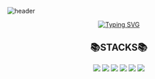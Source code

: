 ![header](https://capsule-render.vercel.app/api?type=waving&color=gradient&customColorList=24,26,27&height=150&animation=twinkling&section=header&text=🌼🌼🌼&fontAlign=85)

<div align=center>
  
[![Typing SVG](https://readme-typing-svg.demolab.com?font=Gowun+Dodum&size=16&duration=3000&pause=1000&color=FFFFFF&background=FFFFFF00&width=435&lines=%EC%95%88%EB%85%95%ED%95%98%EC%84%B8%EC%9A%94!+%EC%9B%B9+%EA%B0%9C%EB%B0%9C%EC%9E%90%EB%A5%BC+%EB%AA%A9%ED%91%9C%EB%A1%9C+%EA%B3%B5%EB%B6%80%ED%95%98%EA%B3%A0+%EC%9E%88%EB%8A%94+%EB%82%A8%EA%B6%81%EC%A7%84%EC%9E%85%EB%8B%88%EB%8B%A4!%F0%9F%98%8A)](https://git.io/typing-svg)

</div>

<div align=center>
  <h2>📚STACKS📚</h2>
  <img src="https://img.shields.io/badge/HTML-E34F26?style=flat-square&logo=HTML5&logoColor=white"/>
  <img src="https://img.shields.io/badge/CSS-1572B6?style=flat-square&logo=CSS3&logoColor=white"/>
  <img src="https://img.shields.io/badge/JAVASCRIPT-F7DF1E?style=flat-square&logo=JavaScript&logoColor=white"/>
  <img src="https://img.shields.io/badge/JQUERY-0769AD?style=flat-square&logo=jQuery&logoColor=white"/>
  <img src="https://img.shields.io/badge/REACT-61DAFB?style=flat-square&logo=React&logoColor=white"/>
  <img src="https://img.shields.io/badge/BOOTSTARP-7952B3?style=flat-square&logo=Bootstrap&logoColor=white"/>
</div>




<!--
**qhqo0403/qhqo0403** is a ✨ _special_ ✨ repository because its `README.md` (this file) appears on your GitHub profile.

<img src="https://img.shields.io/badge/버튼에표시될이름-색상코드?style=flat-square&logo=이름&logoColor=white"/>
<img src="https://img.shields.io/badge/REACT-61DAFB?style=flat-square&logo=React&logoColor=white"/>

Here are some ideas to get you started:

- 🔭 I’m currently working on ...
- 🌱 I’m currently learning ...
- 👯 I’m looking to collaborate on ...
- 🤔 I’m looking for help with ...
- 💬 Ask me about ...
- 📫 How to reach me: ...
- 😄 Pronouns: ...
- ⚡ Fun fact: ...
-->

